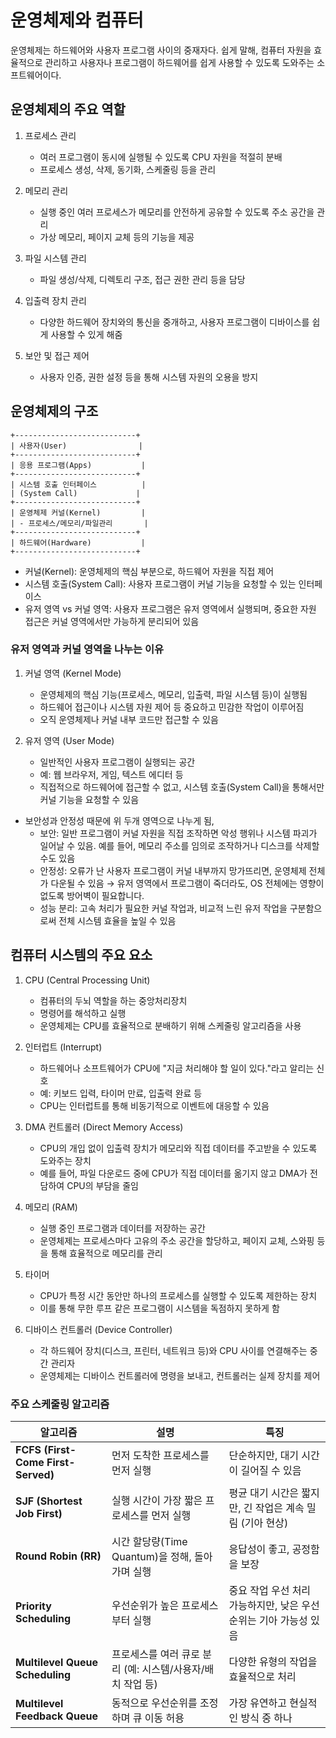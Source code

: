 # 운영체제와 컴퓨터
운영체제는 하드웨어와 사용자 프로그램 사이의 중재자다. 쉽게 말해, 컴퓨터 자원을 효율적으로 관리하고 사용자나 프로그램이 하드웨어를 쉽게 사용할 수 있도록 도와주는 소프트웨어이다.

## 운영체제의 주요 역할

1. 프로세스 관리 
    - 여러 프로그램이 동시에 실행될 수 있도록 CPU 자원을 적절히 분배
    - 프로세스 생성, 삭제, 동기화, 스케줄링 등을 관리

2. 메모리 관리
    - 실행 중인 여러 프로세스가 메모리를 안전하게 공유할 수 있도록 주소 공간을 관리
    - 가상 메모리, 페이지 교체 등의 기능을 제공

3. 파일 시스템 관리
    - 파일 생성/삭제, 디렉토리 구조, 접근 권한 관리 등을 담당

4. 입출력 장치 관리
    - 다양한 하드웨어 장치와의 통신을 중개하고, 사용자 프로그램이 디바이스를 쉽게 사용할 수 있게 해줌

5. 보안 및 접근 제어
    - 사용자 인증, 권한 설정 등을 통해 시스템 자원의 오용을 방지


## 운영체제의 구조
```text
+---------------------------+
| 사용자(User)                |
+---------------------------+
| 응용 프로그램(Apps)           |
+---------------------------+
| 시스템 호출 인터페이스          |
| (System Call)             |
+---------------------------+
| 운영체제 커널(Kernel)         |
| - 프로세스/메모리/파일관리       |
+---------------------------+
| 하드웨어(Hardware)           |
+---------------------------+
```
- 커널(Kernel): 운영체제의 핵심 부분으로, 하드웨어 자원을 직접 제어
- 시스템 호출(System Call): 사용자 프로그램이 커널 기능을 요청할 수 있는 인터페이스
- 유저 영역 vs 커널 영역: 사용자 프로그램은 유저 영역에서 실행되며, 중요한 자원 접근은 커널 영역에서만 가능하게 분리되어 있음

### 유저 영역과 커널 영역을 나누는 이유
1. 커널 영역 (Kernel Mode)
    - 운영체제의 핵심 기능(프로세스, 메모리, 입출력, 파일 시스템 등)이 실행됨
    - 하드웨어 접근이나 시스템 자원 제어 등 중요하고 민감한 작업이 이루어짐
    - 오직 운영체제나 커널 내부 코드만 접근할 수 있음

2. 유저 영역 (User Mode)
    - 일반적인 사용자 프로그램이 실행되는 공간
    - 예: 웹 브라우저, 게임, 텍스트 에디터 등
    - 직접적으로 하드웨어에 접근할 수 없고, 시스템 호출(System Call)을 통해서만 커널 기능을 요청할 수 있음

- 보안성과 안정성 때문에 위 두개 영역으로 나누게 됨,
    - 보안: 일반 프로그램이 커널 자원을 직접 조작하면 악성 행위나 시스템 파괴가 일어날 수 있음. 예를 들어, 메모리 주소를 임의로 조작하거나 디스크를 삭제할 수도 있음
    - 안정성: 오류가 난 사용자 프로그램이 커널 내부까지 망가뜨리면, 운영체제 전체가 다운될 수 있음 → 유저 영역에서 프로그램이 죽더라도, OS 전체에는 영향이 없도록 방어벽이 필요합니다.
    - 성능 분리: 고속 처리가 필요한 커널 작업과, 비교적 느린 유저 작업을 구분함으로써 전체 시스템 효율을 높일 수 있음

## 컴퓨터 시스템의 주요 요소
1. CPU (Central Processing Unit)
    - 컴퓨터의 두뇌 역할을 하는 중앙처리장치
    - 명령어를 해석하고 실행
    - 운영체제는 CPU를 효율적으로 분배하기 위해 스케줄링 알고리즘을 사용

2. 인터럽트 (Interrupt)
    - 하드웨어나 소프트웨어가 CPU에 "지금 처리해야 할 일이 있다."라고 알리는 신호
    - 예: 키보드 입력, 타이머 만료, 입출력 완료 등
    - CPU는 인터럽트를 통해 비동기적으로 이벤트에 대응할 수 있음

3. DMA 컨트롤러 (Direct Memory Access)
    - CPU의 개입 없이 입출력 장치가 메모리와 직접 데이터를 주고받을 수 있도록 도와주는 장치
    - 예를 들어, 파일 다운로드 중에 CPU가 직접 데이터를 옮기지 않고 DMA가 전담하여 CPU의 부담을 줄임

4. 메모리 (RAM)
    - 실행 중인 프로그램과 데이터를 저장하는 공간
    - 운영체제는 프로세스마다 고유의 주소 공간을 할당하고, 페이지 교체, 스와핑 등을 통해 효율적으로 메모리를 관리

5. 타이머
    - CPU가 특정 시간 동안만 하나의 프로세스를 실행할 수 있도록 제한하는 장치
    - 이를 통해 무한 루프 같은 프로그램이 시스템을 독점하지 못하게 함

6. 디바이스 컨트롤러 (Device Controller)
    - 각 하드웨어 장치(디스크, 프린터, 네트워크 등)와 CPU 사이를 연결해주는 중간 관리자
    - 운영체제는 디바이스 컨트롤러에 명령을 보내고, 컨트롤러는 실제 장치를 제어

### 주요 스케줄링 알고리즘
| 알고리즘                               | 설명                                  | 특징                                    |
| ---------------------------------- | ----------------------------------- | ------------------------------------- |
| **FCFS (First-Come First-Served)** | 먼저 도착한 프로세스를 먼저 실행                  | 단순하지만, 대기 시간이 길어질 수 있음                |
| **SJF (Shortest Job First)**       | 실행 시간이 가장 짧은 프로세스를 먼저 실행            | 평균 대기 시간은 짧지만, 긴 작업은 계속 밀림 (기아 현상)    |
| **Round Robin (RR)**               | 시간 할당량(Time Quantum)을 정해, 돌아가며 실행   | 응답성이 좋고, 공정함을 보장                      |
| **Priority Scheduling**            | 우선순위가 높은 프로세스부터 실행                  | 중요 작업 우선 처리 가능하지만, 낮은 우선순위는 기아 가능성 있음 |
| **Multilevel Queue Scheduling**    | 프로세스를 여러 큐로 분리 (예: 시스템/사용자/배치 작업 등) | 다양한 유형의 작업을 효율적으로 처리                  |
| **Multilevel Feedback Queue**      | 동적으로 우선순위를 조정하며 큐 이동 허용             | 가장 유연하고 현실적인 방식 중 하나                  |

